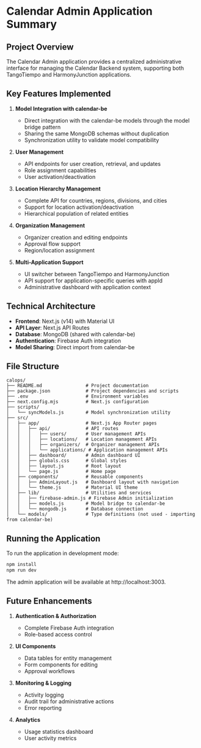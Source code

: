 # Calendar Admin Application Summary

## Project Overview

The Calendar Admin application provides a centralized administrative interface for managing the Calendar Backend system, supporting both TangoTiempo and HarmonyJunction applications.

## Key Features Implemented

1. **Model Integration with calendar-be**
   - Direct integration with the calendar-be models through the model bridge pattern
   - Sharing the same MongoDB schemas without duplication
   - Synchronization utility to validate model compatibility

2. **User Management**
   - API endpoints for user creation, retrieval, and updates
   - Role assignment capabilities
   - User activation/deactivation

3. **Location Hierarchy Management**
   - Complete API for countries, regions, divisions, and cities
   - Support for location activation/deactivation
   - Hierarchical population of related entities

4. **Organization Management**
   - Organizer creation and editing endpoints
   - Approval flow support
   - Region/location assignment

5. **Multi-Application Support**
   - UI switcher between TangoTiempo and HarmonyJunction
   - API support for application-specific queries with appId
   - Administrative dashboard with application context

## Technical Architecture

- **Frontend**: Next.js (v14) with Material UI
- **API Layer**: Next.js API Routes
- **Database**: MongoDB (shared with calendar-be)
- **Authentication**: Firebase Auth integration
- **Model Sharing**: Direct import from calendar-be

## File Structure

```
calops/
├── README.md                # Project documentation
├── package.json             # Project dependencies and scripts
├── .env                     # Environment variables
├── next.config.mjs          # Next.js configuration
├── scripts/
│   └── syncModels.js        # Model synchronization utility
├── src/
│   ├── app/                 # Next.js App Router pages
│   │   ├── api/             # API routes
│   │   │   ├── users/       # User management APIs
│   │   │   ├── locations/   # Location management APIs
│   │   │   ├── organizers/  # Organizer management APIs
│   │   │   └── applications/ # Application management APIs  
│   │   ├── dashboard/       # Admin dashboard UI
│   │   ├── globals.css      # Global styles
│   │   ├── layout.js        # Root layout
│   │   └── page.js          # Home page
│   ├── components/          # Reusable components
│   │   ├── AdminLayout.js   # Dashboard layout with navigation
│   │   └── theme.js         # Material UI theme
│   ├── lib/                 # Utilities and services
│   │   ├── firebase-admin.js # Firebase Admin initialization
│   │   ├── models.js        # Model bridge to calendar-be
│   │   └── mongodb.js       # Database connection
│   └── models/              # Type definitions (not used - importing from calendar-be)
```

## Running the Application

To run the application in development mode:

```bash
npm install
npm run dev
```

The admin application will be available at http://localhost:3003.

## Future Enhancements

1. **Authentication & Authorization**
   - Complete Firebase Auth integration
   - Role-based access control

2. **UI Components**
   - Data tables for entity management
   - Form components for editing
   - Approval workflows

3. **Monitoring & Logging**
   - Activity logging
   - Audit trail for administrative actions
   - Error reporting

4. **Analytics**
   - Usage statistics dashboard
   - User activity metrics